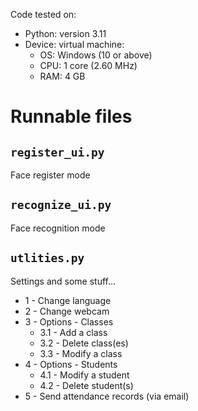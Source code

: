 Code tested on:
- Python: version 3.11
- Device: virtual machine:
  - OS: Windows (10 or above)
  - CPU: 1 core (2.60 MHz)
  - RAM: 4 GB

# Runnable files

## `register_ui.py`
Face register mode

## `recognize_ui.py`
Face recognition mode

## `utlities.py`
Settings and some stuff...
- 1 - Change language
- 2 - Change webcam
- 3 - Options - Classes
  - 3.1 - Add a class
  - 3.2 - Delete class(es)
  - 3.3 - Modify a class
- 4 - Options - Students
  - 4.1 - Modify a student
  - 4.2 - Delete student(s)
- 5 - Send attendance records (via email)
